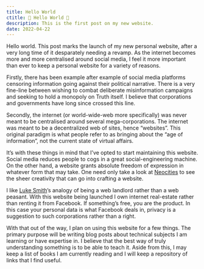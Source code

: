 ```yaml
---
title: Hello World
ctitle: 👋 Hello World 👋
description: This is the first post on my new website.
date: 2022-04-22
---
```

Hello world. This post marks the launch of my new personal website, after a very long time of it desparately needing a revamp. As the internet becomes more and more centralised around social media, I feel it more important than ever to keep a personal website for a variety of reasons.

Firstly, there has been example after example of social media platforms censoring information going against their political narrative. There is a very fine-line between wishing to combat deliberate misinformation campaigns and seeking to hold a monopoly on Truth itself. I believe that corporations and governments have long since crossed this line.

Secondly, the internet (or world-wide-web more specifically) was never meant to be centralised around several mega-corporations. The internet was meant to be a decentralized web of sites, hence “websites”. This original paradigm is what people refer to as bringing about the “age of information”, not the current state of virtual affairs.

It’s with these things in mind that I’ve opted to start maintaining this website. Social media reduces people to cogs in a great social-engineering machine. On the other hand, a website grants absolute freedom of expression in whatever form that may take. One need only take a look at [Neocities](https://neocities.org/) to see the sheer creativity that can go into crafting a website.

I like [Luke Smith](https://lukesmith.xyz/)’s analogy of being a web landlord rather than a web peasant. With this website being launched I own internet real-estate rather than renting it from Facebook. If something’s free, you are the product. In this case your personal data is what Facebook deals in, privacy is a suggestion to such corporations rather than a right.

With that out of the way, I plan on using this website for a few things. The primary purpose will be writing blog posts about technical subjects I am learning or have expertise in. I believe that the best way of truly understanding something is to be able to teach it. Aside from this, I may keep a list of books I am currently reading and I will keep a repository of links that I find useful.
